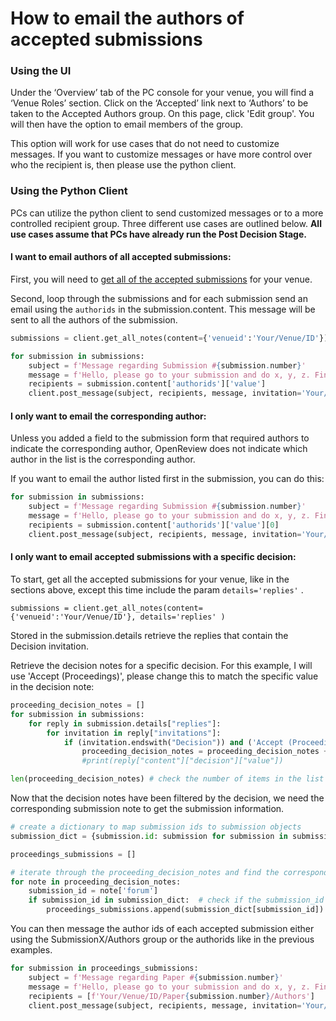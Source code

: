 # How to email the authors of accepted submissions

### Using the UI&#x20;

Under the ‘Overview’ tab of the PC console for your venue, you will find a ‘Venue Roles’ section. Click on the ‘Accepted’ link next to ‘Authors’ to be taken to the Accepted Authors group. On this page, click 'Edit group'. You will then have the option to email members of the group.

This option will work for use cases that do not need to customize messages. If you want to customize messages or have more control over who the recipient is, then please use the python client.

### Using the Python Client

PCs can utilize the python client to send customized messages or to a more controlled recipient group. Three different use cases are outlined below. **All use cases assume that PCs have already run the Post Decision Stage.**

#### I want to email authors of all accepted submissions:

First, you will need to [get all of the accepted submissions](../data-retrieval-and-modification/how-to-get-all-notes-for-submissions-reviews-rebuttals-etc.md#quickstart-getting-all-submissions) for your venue.

Second, loop through the submissions and for each submission send an email using the `authorids` in the submission.content. This message will be sent to all the authors of the submission.

```python
submissions = client.get_all_notes(content={'venueid':'Your/Venue/ID'})

for submission in submissions:
    subject = f'Message regarding Submission #{submission.number}'
    message = f'Hello, please go to your submission and do x, y, z. Find your submission here: https://openreview.net/forum?id={submission.forum}'
    recipients = submission.content['authorids']['value']
    client.post_message(subject, recipients, message, invitation='Your/Venue/ID/-/Edit')
```

#### I only want to email the corresponding author:

Unless you added a field to the submission form that required authors to indicate the corresponding author, OpenReview does not indicate which author in the list is the corresponding author.

If you want to email the author listed first in the submission, you can do this:

```python
for submission in submissions:
    subject = f'Message regarding Submission #{submission.number}'
    message = f'Hello, please go to your submission and do x, y, z. Find your submission here: https://openreview.net/forum?id={submission.forum}'
    recipients = submission.content['authorids']['value'][0]
    client.post_message(subject, recipients, message, invitation='Your/Venue/ID/-/Edit')
```

#### I only want to email accepted submissions with a specific decision:

To start, get all the accepted submissions for your venue, like in the sections above, except this time include the param `details='replies'` .&#x20;

```
submissions = client.get_all_notes(content={'venueid':'Your/Venue/ID'}, details='replies' )
```

Stored in the submission.details retrieve the replies that contain the Decision invitation.

Retrieve the decision notes for a specific decision. For this example, I will use 'Accept (Proceedings)', please change this to match the specific value in the decision note:

```python
proceeding_decision_notes = [] 
for submission in submissions:
    for reply in submission.details["replies"]:
        for invitation in reply["invitations"]:
            if (invitation.endswith("Decision")) and ('Accept (Proceedings)' in reply["content"]["decision"]["value"]):
                proceeding_decision_notes = proceeding_decision_notes + [reply]
                #print(reply["content"]["decision"]["value"])

len(proceeding_decision_notes) # check the number of items in the list and see if it matches the stats in the PC console
```

Now that the decision notes have been filtered by the decision, we need the corresponding submission note to get the submission information.

```python
# create a dictionary to map submission ids to submission objects
submission_dict = {submission.id: submission for submission in submissions}

proceedings_submissions = []

# iterate through the proceeding_decision_notes and find the corresponding submission
for note in proceeding_decision_notes:
    submission_id = note['forum']
    if submission_id in submission_dict:  # check if the submission_id exists in the dictionary
        proceedings_submissions.append(submission_dict[submission_id])  # add the corresponding submission to the new list
```

You can then message the author ids of each accepted submission either using the SubmissionX/Authors group or the authorids like in the previous examples.&#x20;

```python
for submission in proceedings_submissions: 
    subject = f'Message regarding Paper #{submission.number}'
    message = f'Hello, please go to your submission and do x, y, z. Find your submission here: https://openreview.net/forum?id={submission.forum}'
    recipients = [f'Your/Venue/ID/Paper{submission.number}/Authors']
    client.post_message(subject, recipients, message, invitation='Your/Venue/ID/-/Edit')
```
